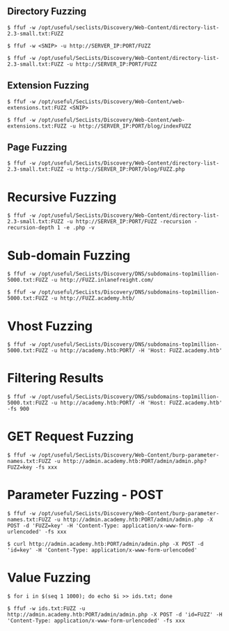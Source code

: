## Directory Fuzzing

```shell-session
$ ffuf -w /opt/useful/seclists/Discovery/Web-Content/directory-list-2.3-small.txt:FUZZ
```
```shell-session
$ ffuf -w <SNIP> -u http://SERVER_IP:PORT/FUZZ
```
```shell-session
$ ffuf -w /opt/useful/SecLists/Discovery/Web-Content/directory-list-2.3-small.txt:FUZZ -u http://SERVER_IP:PORT/FUZZ
```

## Extension Fuzzing

```shell-session
$ ffuf -w /opt/useful/SecLists/Discovery/Web-Content/web-extensions.txt:FUZZ <SNIP>
```
```shell-session
$ ffuf -w /opt/useful/SecLists/Discovery/Web-Content/web-extensions.txt:FUZZ -u http://SERVER_IP:PORT/blog/indexFUZZ
```

## Page Fuzzing

```shell-session
$ ffuf -w /opt/useful/SecLists/Discovery/Web-Content/directory-list-2.3-small.txt:FUZZ -u http://SERVER_IP:PORT/blog/FUZZ.php
```

# Recursive Fuzzing

```shell-session
$ ffuf -w /opt/useful/SecLists/Discovery/Web-Content/directory-list-2.3-small.txt:FUZZ -u http://SERVER_IP:PORT/FUZZ -recursion -recursion-depth 1 -e .php -v
```

# Sub-domain Fuzzing

```shell-session
$ ffuf -w /opt/useful/SecLists/Discovery/DNS/subdomains-top1million-5000.txt:FUZZ -u http://FUZZ.inlanefreight.com/
```

```shell-session
$ ffuf -w /opt/useful/SecLists/Discovery/DNS/subdomains-top1million-5000.txt:FUZZ -u http://FUZZ.academy.htb/
```

# Vhost Fuzzing
```shell-session
$ ffuf -w /opt/useful/SecLists/Discovery/DNS/subdomains-top1million-5000.txt:FUZZ -u http://academy.htb:PORT/ -H 'Host: FUZZ.academy.htb'
```

# Filtering Results

```shell-session
$ ffuf -w /opt/useful/SecLists/Discovery/DNS/subdomains-top1million-5000.txt:FUZZ -u http://academy.htb:PORT/ -H 'Host: FUZZ.academy.htb' -fs 900
```

# GET Request Fuzzing

```shell-session
$ ffuf -w /opt/useful/SecLists/Discovery/Web-Content/burp-parameter-names.txt:FUZZ -u http://admin.academy.htb:PORT/admin/admin.php?FUZZ=key -fs xxx
```

# Parameter Fuzzing - POST
```shell-session
$ ffuf -w /opt/useful/SecLists/Discovery/Web-Content/burp-parameter-names.txt:FUZZ -u http://admin.academy.htb:PORT/admin/admin.php -X POST -d 'FUZZ=key' -H 'Content-Type: application/x-www-form-urlencoded' -fs xxx
```
```shell-session
$ curl http://admin.academy.htb:PORT/admin/admin.php -X POST -d 'id=key' -H 'Content-Type: application/x-www-form-urlencoded'
```
# Value Fuzzing
```shell-session
$ for i in $(seq 1 1000); do echo $i >> ids.txt; done
```
```shell-session
$ ffuf -w ids.txt:FUZZ -u http://admin.academy.htb:PORT/admin/admin.php -X POST -d 'id=FUZZ' -H 'Content-Type: application/x-www-form-urlencoded' -fs xxx
```